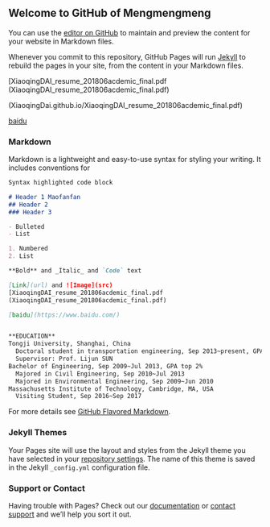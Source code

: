 ## Welcome to GitHub of Mengmengmeng

You can use the [editor on GitHub](https://github.com/XiaoqingDai/XiaoqingDai.github.io/edit/master/index.md) to maintain and preview the content for your website in Markdown files.

Whenever you commit to this repository, GitHub Pages will run [Jekyll](https://jekyllrb.com/) to rebuild the pages in your site, from the content in your Markdown files.

[XiaoqingDAI_resume_201806acdemic_final.pdf
(XiaoqingDAI_resume_201806acdemic_final.pdf)

(XiaoqingDai.github.io/XiaoqingDAI_resume_201806acdemic_final.pdf)

[baidu](https://www.baidu.com/)

### Markdown

Markdown is a lightweight and easy-to-use syntax for styling your writing. It includes conventions for

```markdown
Syntax highlighted code block

# Header 1 Maofanfan
## Header 2
### Header 3

- Bulleted
- List

1. Numbered
2. List

**Bold** and _Italic_ and `Code` text

[Link](url) and ![Image](src)
[XiaoqingDAI_resume_201806acdemic_final.pdf
(XiaoqingDAI_resume_201806acdemic_final.pdf)

[baidu](https://www.baidu.com/)


**EDUCATION**
Tongji University, Shanghai, China
  Doctoral student in transportation engineering, Sep 2013~present, GPA top 5%
  Supervisor: Prof. Lijun SUN
Bachelor of Engineering, Sep 2009~Jul 2013, GPA top 2%
  Majored in Civil Engineering, Sep 2010~Jul 2013 
  Majored in Environmental Engineering, Sep 2009~Jun 2010
Massachusetts Institute of Technology, Cambridge, MA, USA
  Visiting Student, Sep 2016~Sep 2017

```

For more details see [GitHub Flavored Markdown](https://guides.github.com/features/mastering-markdown/).

### Jekyll Themes

Your Pages site will use the layout and styles from the Jekyll theme you have selected in your [repository settings](https://github.com/XiaoqingDai/XiaoqingDai.github.io/settings). The name of this theme is saved in the Jekyll `_config.yml` configuration file.

### Support or Contact

Having trouble with Pages? Check out our [documentation](https://help.github.com/categories/github-pages-basics/) or [contact support](https://github.com/contact) and we’ll help you sort it out.
